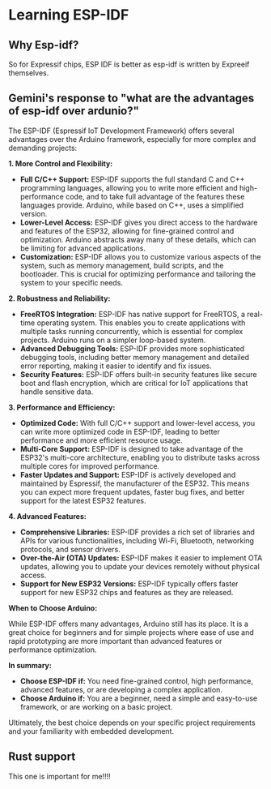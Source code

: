 # Learning ESP-IDF

## Why Esp-idf?

So for Expressif chips, ESP IDF is better as esp-idf is written by Expreeif themselves.

## Gemini's response to "what are the advantages of esp-idf over ardunio?"

The ESP-IDF (Espressif IoT Development Framework) offers several advantages over the Arduino framework, especially for more complex and demanding projects:

**1. More Control and Flexibility:**

*   **Full C/C++ Support:** ESP-IDF supports the full standard C and C++ programming languages, allowing you to write more efficient and high-performance code, and to take full advantage of the features these languages provide. Arduino, while based on C++, uses a simplified version.
*   **Lower-Level Access:** ESP-IDF gives you direct access to the hardware and features of the ESP32, allowing for fine-grained control and optimization. Arduino abstracts away many of these details, which can be limiting for advanced applications.
*   **Customization:** ESP-IDF allows you to customize various aspects of the system, such as memory management, build scripts, and the bootloader. This is crucial for optimizing performance and tailoring the system to your specific needs.

**2. Robustness and Reliability:**

*   **FreeRTOS Integration:** ESP-IDF has native support for FreeRTOS, a real-time operating system. This enables you to create applications with multiple tasks running concurrently, which is essential for complex projects. Arduino runs on a simpler loop-based system.
*   **Advanced Debugging Tools:** ESP-IDF provides more sophisticated debugging tools, including better memory management and detailed error reporting, making it easier to identify and fix issues.
*   **Security Features:** ESP-IDF offers built-in security features like secure boot and flash encryption, which are critical for IoT applications that handle sensitive data.

**3. Performance and Efficiency:**

*   **Optimized Code:** With full C/C++ support and lower-level access, you can write more optimized code in ESP-IDF, leading to better performance and more efficient resource usage.
*   **Multi-Core Support:** ESP-IDF is designed to take advantage of the ESP32's multi-core architecture, enabling you to distribute tasks across multiple cores for improved performance.
*   **Faster Updates and Support:** ESP-IDF is actively developed and maintained by Espressif, the manufacturer of the ESP32. This means you can expect more frequent updates, faster bug fixes, and better support for the latest ESP32 features.

**4. Advanced Features:**

*   **Comprehensive Libraries:** ESP-IDF provides a rich set of libraries and APIs for various functionalities, including Wi-Fi, Bluetooth, networking protocols, and sensor drivers.
*   **Over-the-Air (OTA) Updates:** ESP-IDF makes it easier to implement OTA updates, allowing you to update your devices remotely without physical access.
*   **Support for New ESP32 Versions:** ESP-IDF typically offers faster support for new ESP32 chips and features as they are released.

**When to Choose Arduino:**

While ESP-IDF offers many advantages, Arduino still has its place. It is a great choice for beginners and for simple projects where ease of use and rapid prototyping are more important than advanced features or performance optimization.

**In summary:**

*   **Choose ESP-IDF if:** You need fine-grained control, high performance, advanced features, or are developing a complex application.
*   **Choose Arduino if:** You are a beginner, need a simple and easy-to-use framework, or are working on a basic project.

Ultimately, the best choice depends on your specific project requirements and your familiarity with embedded development.

## Rust support

This one is important for me!!!!

